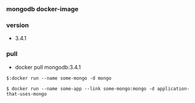 ### mongodb docker-image


### version

* 3.4.1

### pull

* docker pull mongodb:3.4.1

```
$:docker run --name some-mongo -d mongo
```

```
$ docker run --name some-app --link some-mongo:mongo -d application-that-uses-mongo
```
